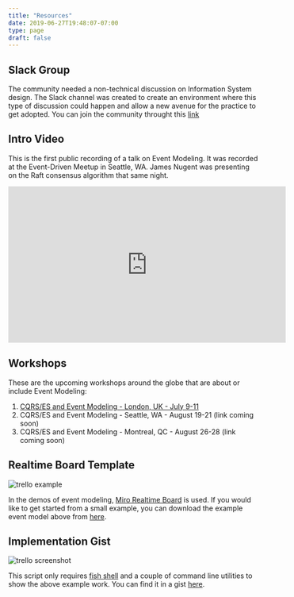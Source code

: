 ```yaml
---
title: "Resources"
date: 2019-06-27T19:48:07-07:00
type: page
draft: false
---
```


## Slack Group

The community needed a non-technical discussion on Information System design. The Slack channel was created to create an environment where this type of discussion could happen and allow a new avenue for the practice to get adopted. You can join the community throught this [link](https://join.slack.com/t/eventmodeling/shared_invite/enQtNjc1NDk0NjcwMjQ2LTM3NjY5MmE1ODE0MDU3MzU2MzcyNGRiZDZjNTNkOTJmOTNmNzU2NjRjMzNlYjE4ZmViMTllODUwZjY1M2E3Yjk)

## Intro Video

This is the first public recording of a talk on Event Modeling. It was recorded at the Event-Driven Meetup in Seattle, WA. James Nugent was presenting on the Raft consensus algorithm that same night.

<iframe width="560" height="315" src="https://www.youtube.com/embed/htxlr8QxeGc" frameborder="0" allow="accelerometer; autoplay; encrypted-media; gyroscope; picture-in-picture" allowfullscreen></iframe>

## Workshops

These are the upcoming workshops around the globe that are about or include Event Modeling:

1. [CQRS/ES and Event Modeling - London, UK - July 9-11](https://adaptechgroup.com/workshop-london/#eventmodeling-site)
2. CQRS/ES and Event Modeling - Seattle, WA - August 19-21 (link coming soon)
3. CQRS/ES and Event Modeling - Montreal, QC - August 26-28 (link coming soon)

## Realtime Board Template

![trello example](../event-modeling-tutorial.jpg)

In the demos of event modeling, [Miro Realtime Board](https://miro.com) is used. If you would like to get started from a small example, you can download the example event model above from [here](/event-modeling.rtb).

## Implementation Gist

![trello screenshot](../trello-screenshot.png)

This script only requires [fish shell](https://github.com/fish-shell/fish-shell) and a couple of command line utilities to show the above example work. You can find it in a gist [here](https://gist.github.com/adymitruk/7fc2adb8598ad861d4b3dae114afd4c9).
